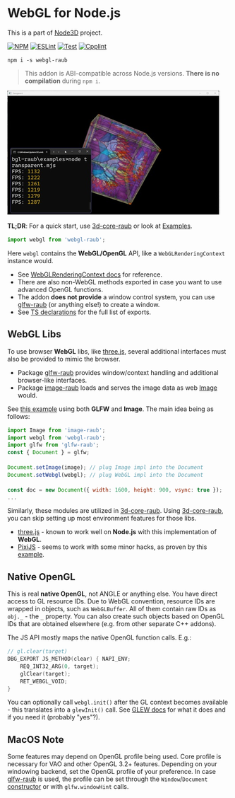 # WebGL for Node.js

This is a part of [Node3D](https://github.com/node-3d) project.

[![NPM](https://badge.fury.io/js/webgl-raub.svg)](https://badge.fury.io/js/webgl-raub)
[![ESLint](https://github.com/node-3d/webgl-raub/actions/workflows/eslint.yml/badge.svg)](https://github.com/node-3d/webgl-raub/actions/workflows/eslint.yml)
[![Test](https://github.com/node-3d/webgl-raub/actions/workflows/test.yml/badge.svg)](https://github.com/node-3d/webgl-raub/actions/workflows/test.yml)
[![Cpplint](https://github.com/node-3d/webgl-raub/actions/workflows/cpplint.yml/badge.svg)](https://github.com/node-3d/webgl-raub/actions/workflows/cpplint.yml)

```console
npm i -s webgl-raub
```

> This addon is ABI-compatible across Node.js versions. **There is no compilation** during `npm i`.

![Example](examples/screenshot.jpg)

**TL;DR**: For a quick start, use [3d-core-raub](https://github.com/node-3d/3d-core-raub)
or look at [Examples](/examples).

```js
import webgl from 'webgl-raub';
```

Here `webgl` contains the **WebGL/OpenGL** API, like a `WebGLRenderingContext` instance would.
* See [WebGLRenderingContext docs](https://developer.mozilla.org/en-US/docs/Web/API/WebGLRenderingContext)
    for reference.
* There are also non-WebGL methods exported in case you want to use advanced OpenGL functions.
* The addon **does not provide** a window control system, you can use
    [glfw-raub](https://github.com/node-3d/glfw-raub) (or anything else!) to create a window.
* See [TS declarations](/index.d.ts) for the full list of exports.


## WebGL Libs

To use browser **WebGL** libs, like [three.js](https://threejs.org/),
several additional interfaces must also be provided to mimic the browser.

* Package [glfw-raub](https://github.com/node-3d/glfw-raub) provides window/context handling
and additional browser-like interfaces.
* Package [image-raub](https://github.com/node-3d/glfw-raub) loads and serves the image data as web
[Image](https://developer.mozilla.org/en-US/docs/Web/API/HTMLImageElement#example) would.

See [this example](/examples/textured.mjs) using both **GLFW** and **Image**.
The main idea being as follows:

```js
import Image from 'image-raub';
import webgl from 'webgl-raub';
import glfw from 'glfw-raub';
const { Document } = glfw;

Document.setImage(image); // plug Image impl into the Document
Document.setWebgl(webgl); // plug WebGL impl into the Document

const doc = new Document({ width: 1600, height: 900, vsync: true });
...
```

Similarly, these modules are utilized in [3d-core-raub](https://github.com/node-3d/3d-core-raub).
Using [3d-core-raub](https://github.com/node-3d/3d-core-raub), you can skip setting up
most environment features for those libs.

* [three.js](https://threejs.org/) - known to work well on **Node.js** with this
implementation of **WebGL**.
* [PixiJS](https://pixijs.com/) - seems to work with some minor hacks, as proven by this
[example](https://github.com/node-3d/3d-core-raub/blob/master/examples/pixi/index.js).


## Native OpenGL

This is real **native OpenGL**, not ANGLE or anything else.
You have direct access to GL resource IDs. Due to WebGL
convention, resource IDs are wrapped in objects, such as `WebGLBuffer`. All of them
contain raw IDs as `obj._` - the `_` property. You can also create such objects based on
OpenGL IDs that are obtained elsewhere (e.g. from other separate C++ addons).

The JS API mostly maps the native OpenGL function calls. E.g.:

```cpp
// gl.clear(target)
DBG_EXPORT JS_METHOD(clear) { NAPI_ENV;
	REQ_INT32_ARG(0, target);
	glClear(target);
	RET_WEBGL_VOID;
}
```

You can optionally call `webgl.init()` after the GL context becomes available - this translates
into a `glewInit()` call. See [GLEW docs](https://glew.sourceforge.net/basic.html) for what
it does and if you need it (probably "yes"?).


## MacOS Note

Some features may depend on OpenGL profile being used. Core profile
is necessary for VAO and other OpenGL 3.2+ features. Depending on your windowing
backend, set the OpenGL profile of your preference.
In case [glfw-raub](https://github.com/node-3d/glfw-raub) is used,
the profile can be set through the `Window`/`Document`
[constructor](https://github.com/node-3d/glfw-raub#class-window) or with
`glfw.windowHint` calls.
